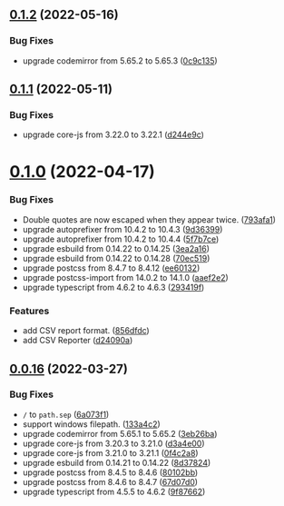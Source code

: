 ## [0.1.2](https://github.com/ytetsuro/sabik/compare/0.1.1...0.1.2) (2022-05-16)


### Bug Fixes

* upgrade codemirror from 5.65.2 to 5.65.3 ([0c9c135](https://github.com/ytetsuro/sabik/commit/0c9c135cccaf700f18f28bcd5330322b867a923a))

## [0.1.1](https://github.com/ytetsuro/sabik/compare/0.1.0...0.1.1) (2022-05-11)


### Bug Fixes

* upgrade core-js from 3.22.0 to 3.22.1 ([d244e9c](https://github.com/ytetsuro/sabik/commit/d244e9c2e5540ba010545d9c28bd787f36991af0))

# [0.1.0](https://github.com/ytetsuro/sabik/compare/0.0.16...0.1.0) (2022-04-17)


### Bug Fixes

* Double quotes are now escaped when they appear twice. ([793afa1](https://github.com/ytetsuro/sabik/commit/793afa17eaea4a728e22dc57e004a778af52abdd))
* upgrade autoprefixer from 10.4.2 to 10.4.3 ([9d36399](https://github.com/ytetsuro/sabik/commit/9d36399cc06860eac43fc7df650e83c943f656a1))
* upgrade autoprefixer from 10.4.2 to 10.4.4 ([5f7b7ce](https://github.com/ytetsuro/sabik/commit/5f7b7ce6b035fb5e1b3edf6f7b2bffdac8d0e516))
* upgrade esbuild from 0.14.22 to 0.14.25 ([3ea2a16](https://github.com/ytetsuro/sabik/commit/3ea2a167777532d5946756d01c2033fa555829b2))
* upgrade esbuild from 0.14.22 to 0.14.28 ([70ec519](https://github.com/ytetsuro/sabik/commit/70ec519143e7f2fca5cc6c94cf8491c9ccf401e1))
* upgrade postcss from 8.4.7 to 8.4.12 ([ee60132](https://github.com/ytetsuro/sabik/commit/ee601322384c763b7f7c886cf80f9a69899e49f5))
* upgrade postcss-import from 14.0.2 to 14.1.0 ([aaef2e2](https://github.com/ytetsuro/sabik/commit/aaef2e27dd915deb397a486fed0da1c04ab8d8ca))
* upgrade typescript from 4.6.2 to 4.6.3 ([293419f](https://github.com/ytetsuro/sabik/commit/293419fb97c0fdee353670a8de47bd1bbd476d88))


### Features

* add CSV report format. ([856dfdc](https://github.com/ytetsuro/sabik/commit/856dfdcb960b6399b2ccda7016c109b665e38176))
* add CSV Reporter ([d24090a](https://github.com/ytetsuro/sabik/commit/d24090aa1677b3d9e08304aba4cf9e6d2e1ec93b))

## [0.0.16](https://github.com/ytetsuro/sabik/compare/0.0.15...0.0.16) (2022-03-27)


### Bug Fixes

* `/` to `path.sep` ([6a073f1](https://github.com/ytetsuro/sabik/commit/6a073f137a3787a5712b4e8a7ec348f25e1ea4ad))
* support windows filepath. ([133a4c2](https://github.com/ytetsuro/sabik/commit/133a4c221f5aa1f600a2a3ae13571296094f3afb))
* upgrade codemirror from 5.65.1 to 5.65.2 ([3eb26ba](https://github.com/ytetsuro/sabik/commit/3eb26ba11f27300cb667385c17c0445cbb836503))
* upgrade core-js from 3.20.3 to 3.21.0 ([d3a4e00](https://github.com/ytetsuro/sabik/commit/d3a4e008b452853bce81df7c2515b52e49d5dab7))
* upgrade core-js from 3.21.0 to 3.21.1 ([0f4c2a8](https://github.com/ytetsuro/sabik/commit/0f4c2a86664cffe0e45960c85247119e53919c4d))
* upgrade esbuild from 0.14.21 to 0.14.22 ([8d37824](https://github.com/ytetsuro/sabik/commit/8d37824892b461a7df5fb903b80e8bad38438498))
* upgrade postcss from 8.4.5 to 8.4.6 ([80102bb](https://github.com/ytetsuro/sabik/commit/80102bb6c0d75ff8579db8037c2c34a3e06a7ba4))
* upgrade postcss from 8.4.6 to 8.4.7 ([67d07d0](https://github.com/ytetsuro/sabik/commit/67d07d07e41ed1cdd605181be1b7b050c3dca235))
* upgrade typescript from 4.5.5 to 4.6.2 ([9f87662](https://github.com/ytetsuro/sabik/commit/9f87662d497ae4d4c3dc280fc1795d3107f47318))
